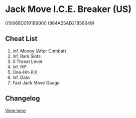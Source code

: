 # Jack Move I.C.E. Breaker (US)
010068D0191B6000 (864A25AD21856649)

## Cheat List
1. Inf. Money (After Combat)
1. Inf. Ram Slots
1. 0 Threat Level
1. Inf. HP
1. One-Hit-Kill
1. Inf. Data
1. Fast Jack Move Gauge

## Changelog
[View here](./CHANGELOG.md)